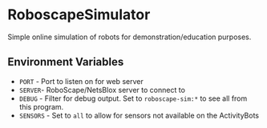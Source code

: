 # RoboscapeSimulator
Simple online simulation of robots for demonstration/education purposes.


## Environment Variables

 - `PORT` - Port to listen on for web server
 - `SERVER`- RoboScape/NetsBlox server to connect to
 - `DEBUG` - Filter for debug output. Set to `roboscape-sim:*` to see all from this program.
 - `SENSORS` - Set to `all` to allow for sensors not available on the ActivityBots
